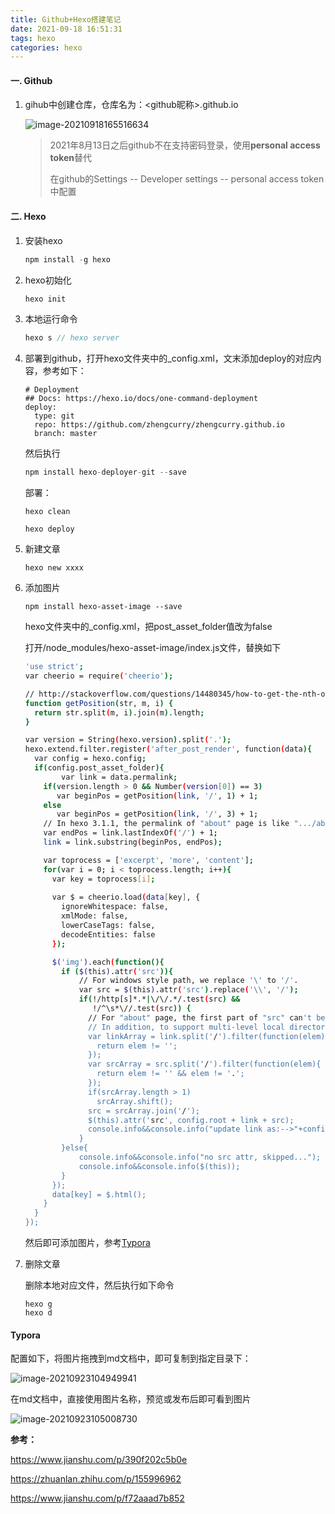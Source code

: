 ```yaml
---
title: Github+Hexo搭建笔记
date: 2021-09-18 16:51:31
tags: hexo
categories: hexo
---
```


#### **一. Github**

1. gihub中创建仓库，仓库名为：<github昵称>.github.io

   ![image-20210918165516634](image-20210918165516634.png)

   >2021年8月13日之后github不在支持密码登录，使用**personal access token**替代
   >
   >在github的Settings -- Developer settings -- personal access token 中配置

#### **二. Hexo**

1. 安装hexo

   ```javascript
   npm install -g hexo
   ```

2. hexo初始化

   ```javascript
   hexo init
   ```

3. 本地运行命令

   ```javascript
   hexo s // hexo server
   ```

4. 部署到github，打开hexo文件夹中的_config.xml，文末添加deploy的对应内容，参考如下：

   ```
   # Deployment
   ## Docs: https://hexo.io/docs/one-command-deployment
   deploy:
     type: git
     repo: https://github.com/zhengcurry/zhengcurry.github.io
     branch: master
   ```

   然后执行

   ```javascript
   npm install hexo-deployer-git --save
   ```

   部署：

   ```undefined
   hexo clean
   
   hexo deploy
   ```

5. 新建文章

   ```
   hexo new xxxx
   ```

6. 添加图片

   ```undefined
   npm install hexo-asset-image --save
   ```

   hexo文件夹中的_config.xml，把post_asset_folder值改为false

   打开/node_modules/hexo-asset-image/index.js文件，替换如下

   ```bash
   'use strict';
   var cheerio = require('cheerio');
   
   // http://stackoverflow.com/questions/14480345/how-to-get-the-nth-occurrence-in-a-string
   function getPosition(str, m, i) {
     return str.split(m, i).join(m).length;
   }
   
   var version = String(hexo.version).split('.');
   hexo.extend.filter.register('after_post_render', function(data){
     var config = hexo.config;
     if(config.post_asset_folder){
           var link = data.permalink;
       if(version.length > 0 && Number(version[0]) == 3)
          var beginPos = getPosition(link, '/', 1) + 1;
       else
          var beginPos = getPosition(link, '/', 3) + 1;
       // In hexo 3.1.1, the permalink of "about" page is like ".../about/index.html".
       var endPos = link.lastIndexOf('/') + 1;
       link = link.substring(beginPos, endPos);
   
       var toprocess = ['excerpt', 'more', 'content'];
       for(var i = 0; i < toprocess.length; i++){
         var key = toprocess[i];
    
         var $ = cheerio.load(data[key], {
           ignoreWhitespace: false,
           xmlMode: false,
           lowerCaseTags: false,
           decodeEntities: false
         });
   
         $('img').each(function(){
           if ($(this).attr('src')){
               // For windows style path, we replace '\' to '/'.
               var src = $(this).attr('src').replace('\\', '/');
               if(!/http[s]*.*|\/\/.*/.test(src) &&
                  !/^\s*\//.test(src)) {
                 // For "about" page, the first part of "src" can't be removed.
                 // In addition, to support multi-level local directory.
                 var linkArray = link.split('/').filter(function(elem){
                   return elem != '';
                 });
                 var srcArray = src.split('/').filter(function(elem){
                   return elem != '' && elem != '.';
                 });
                 if(srcArray.length > 1)
                   srcArray.shift();
                 src = srcArray.join('/');
                 $(this).attr('src', config.root + link + src);
                 console.info&&console.info("update link as:-->"+config.root + link + src);
               }
           }else{
               console.info&&console.info("no src attr, skipped...");
               console.info&&console.info($(this));
           }
         });
         data[key] = $.html();
       }
     }
   });
   ```

   然后即可添加图片，参考[Typora](#Typora)

   

7. 删除文章

   删除本地对应文件，然后执行如下命令

   ```
   hexo g
   hexo d
   ```

####  **Typora**

配置如下，将图片拖拽到md文档中，即可复制到指定目录下：

![image-20210923104949941](image-20210923104949941.png)

在md文档中，直接使用图片名称，预览或发布后即可看到图片

![image-20210923105008730](image-20210923105008730.png)











**参考：**

https://www.jianshu.com/p/390f202c5b0e

https://zhuanlan.zhihu.com/p/155996962

https://www.jianshu.com/p/f72aaad7b852

